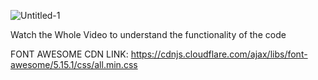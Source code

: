 ![Untitled-1](https://user-images.githubusercontent.com/72739794/122442534-1c42bd00-cfb8-11eb-808f-b7ce43f8c456.png)

Watch the Whole Video to understand the functionality of the code



FONT AWESOME CDN LINK:
https://cdnjs.cloudflare.com/ajax/libs/font-awesome/5.15.1/css/all.min.css
